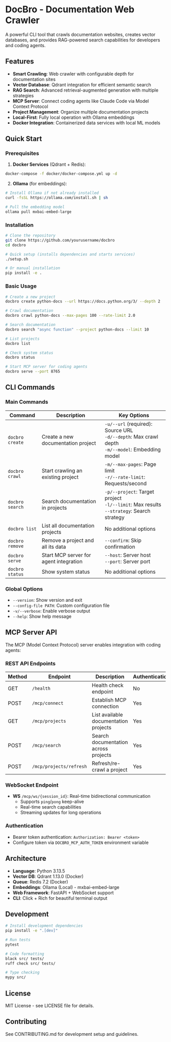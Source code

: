 # DocBro - Documentation Web Crawler

A powerful CLI tool that crawls documentation websites, creates vector databases, and provides RAG-powered search capabilities for developers and coding agents.

## Features

- **Smart Crawling**: Web crawler with configurable depth for documentation sites
- **Vector Database**: Qdrant integration for efficient semantic search
- **RAG Search**: Advanced retrieval-augmented generation with multiple strategies
- **MCP Server**: Connect coding agents like Claude Code via Model Context Protocol
- **Project Management**: Organize multiple documentation projects
- **Local-First**: Fully local operation with Ollama embeddings
- **Docker Integration**: Containerized data services with local ML models

## Quick Start

### Prerequisites

1. **Docker Services** (Qdrant + Redis):
```bash
docker-compose -f docker/docker-compose.yml up -d
```

2. **Ollama** (for embeddings):
```bash
# Install Ollama if not already installed
curl -fsSL https://ollama.com/install.sh | sh

# Pull the embedding model
ollama pull mxbai-embed-large
```

### Installation

```bash
# Clone the repository
git clone https://github.com/yourusername/docbro
cd docbro

# Quick setup (installs dependencies and starts services)
./setup.sh

# Or manual installation
pip install -e .
```

### Basic Usage

```bash
# Create a new project
docbro create python-docs --url https://docs.python.org/3/ --depth 2

# Crawl documentation
docbro crawl python-docs --max-pages 100 --rate-limit 2.0

# Search documentation
docbro search "async function" --project python-docs --limit 10

# List projects
docbro list

# Check system status
docbro status

# Start MCP server for coding agents
docbro serve --port 8765
```

## CLI Commands

### Main Commands

| Command | Description | Key Options |
|---------|-------------|------------|
| `docbro create` | Create a new documentation project | `-u/--url` (required): Source URL<br>`-d/--depth`: Max crawl depth<br>`-m/--model`: Embedding model |
| `docbro crawl` | Start crawling an existing project | `-m/--max-pages`: Page limit<br>`-r/--rate-limit`: Requests/second |
| `docbro search` | Search documentation in projects | `-p/--project`: Target project<br>`-l/--limit`: Max results<br>`--strategy`: Search strategy |
| `docbro list` | List all documentation projects | No additional options |
| `docbro remove` | Remove a project and all its data | `--confirm`: Skip confirmation |
| `docbro serve` | Start MCP server for agent integration | `--host`: Server host<br>`--port`: Server port |
| `docbro status` | Show system status | No additional options |

### Global Options
- `--version`: Show version and exit
- `--config-file PATH`: Custom configuration file
- `-v/--verbose`: Enable verbose output
- `--help`: Show help message

## MCP Server API

The MCP (Model Context Protocol) server enables integration with coding agents:

### REST API Endpoints

| Method | Endpoint | Description | Authentication |
|--------|----------|-------------|----------------|
| GET | `/health` | Health check endpoint | No |
| POST | `/mcp/connect` | Establish MCP connection | Yes |
| GET | `/mcp/projects` | List available documentation projects | Yes |
| POST | `/mcp/search` | Search documentation across projects | Yes |
| POST | `/mcp/projects/refresh` | Refresh/re-crawl a project | Yes |

### WebSocket Endpoint

- **WS** `/mcp/ws/{session_id}`: Real-time bidirectional communication
  - Supports `ping`/`pong` keep-alive
  - Real-time search capabilities
  - Streaming updates for long operations

### Authentication

- Bearer token authentication: `Authorization: Bearer <token>`
- Configure token via `DOCBRO_MCP_AUTH_TOKEN` environment variable

## Architecture

- **Language**: Python 3.13.5
- **Vector DB**: Qdrant 1.13.0 (Docker)
- **Queue**: Redis 7.2 (Docker)
- **Embeddings**: Ollama (Local) - mxbai-embed-large
- **Web Framework**: FastAPI + WebSocket support
- **CLI**: Click + Rich for beautiful terminal output

## Development

```bash
# Install development dependencies
pip install -e ".[dev]"

# Run tests
pytest

# Code formatting
black src/ tests/
ruff check src/ tests/

# Type checking
mypy src/
```

## License

MIT License - see LICENSE file for details.

## Contributing

See CONTRIBUTING.md for development setup and guidelines.